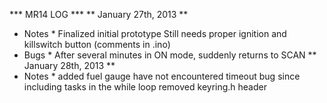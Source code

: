 *** MR14 LOG ***
** January 27th, 2013 **
* Notes *
Finalized initial prototype
Still needs proper ignition and killswitch button (comments in .ino)
* Bugs *
After several minutes in ON mode, suddenly returns to SCAN
** January 28th, 2013 **
* Notes *
added fuel gauge
have not encountered timeout bug since including tasks in the while loop
removed keyring.h header

